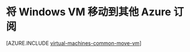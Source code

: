 <properties
	pageTitle="将 Windows VM 移动到其他订阅 | Azure"
	description="在 Resource Manager 部署模型中将 Windows VM 移动到其他 Azure 订阅。"
	services="virtual-machines-windows"
	documentationCenter=""
	authors="cynthn"
	manager="timlt"
	editor=""
	tags="azure-resource-manager"/>

<tags
	ms.service="virtual-machines-windows"
	ms.date="07/06/2016"
	wacn.date="08/08/2016"/>

	


# 将 Windows VM 移动到其他 Azure 订阅 

[AZURE.INCLUDE [virtual-machines-common-move-vm](../includes/virtual-machines-common-move-vm.md)]

<!---HONumber=Mooncake_0801_2016-->